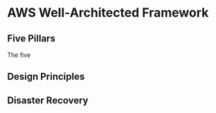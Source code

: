 # AWS Well-Architected Framework

## Five Pillars

The five

## Design Principles

## Disaster Recovery

